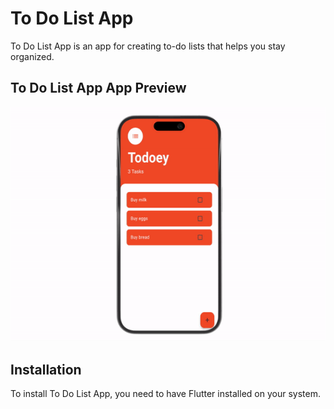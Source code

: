 # To Do List App


To Do List App is an app for creating to-do lists that helps you stay organized.

## To Do List App App Preview

![To Do List App](todo.gif)





## Installation

To install To Do List App, you need to have Flutter installed on your system.


